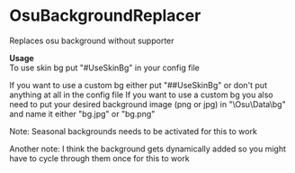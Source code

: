 # OsuBackgroundReplacer
Replaces osu background without supporter


**Usage**   
To use skin bg put "#UseSkinBg" in your config file

If you want to use a custom bg either put "##UseSkinBg" or don't put anything at all in the config file
If you want to use a custom bg you also need to put your desired background image (png or jpg) in "\Osu\Data\bg\" and name it either "bg.jpg" or "bg.png"


Note: Seasonal backgrounds needs to be activated for this to work

Another note: I think the background gets dynamically added so you might have to cycle through them once for this to work
